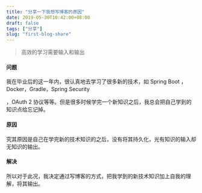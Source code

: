 ```yaml
---
title: "分享一下我想写博客的原因"
date: 2019-05-30T10:42:00+08:00
draft: false
tags: ["分享"]
slug: "first-blog-share"
---
```


> 高效的学习需要输入和输出

#### 问题

我在毕业后的这一年内，很认真地去学习了很多新的技术，如 Spring Boot ，Docker，Gradle，Spring Security

<!--more-->

，OAuth 2 协议等等。但是很多时候学完一个新知识之后，我总会把自己学到的知识点给忘记掉。

#### 原因

究其原因是自己在学完新的技术知识的之后，没有将其持久化，光有知识的输入却无知识的输出。

#### 解决

所以对于此况，我决定通过写博客的方式，把我学到的新技术知识加上自我的理解，将其输出。